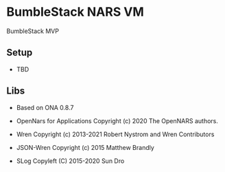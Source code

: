 # BumbleStack NARS VM
BumbleStack MVP

## Setup
- TBD

## Libs

- Based on ONA 0.8.7

- OpenNars for Applications Copyright (c) 2020 The OpenNARS authors.
- Wren Copyright (c) 2013-2021 Robert Nystrom and Wren Contributors
- JSON-Wren Copyright (c) 2015 Matthew Brandly
- SLog Copyleft (C) 2015-2020  Sun Dro
